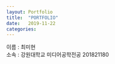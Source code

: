 ```yaml
---
layout: Portfolio
title:  "PORTFOLIO"
date:   2019-11-22
categories: 
---
```


이름 : 최미현
<br>소속 : 강원대학교 미디어공학전공 201821180
